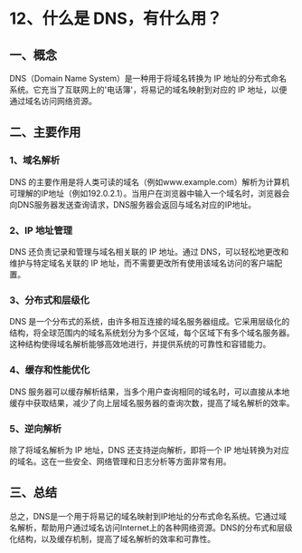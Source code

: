# 12、什么是 DNS，有什么用？

## 一、概念

DNS（Domain Name System）是一种用于将域名转换为 IP 地址的分布式命名系统。它充当了互联网上的'电话簿'，将易记的域名映射到对应的 IP 地址，以便通过域名访问网络资源。

## 二、主要作用

### 1、域名解析

DNS 的主要作用是将人类可读的域名（例如www.example.com）解析为计算机可理解的IP地址（例如192.0.2.1）。当用户在浏览器中输入一个域名时，浏览器会向DNS服务器发送查询请求，DNS服务器会返回与域名对应的IP地址。

### 2、IP 地址管理

DNS 还负责记录和管理与域名相关联的 IP 地址。通过 DNS，可以轻松地更改和维护与特定域名关联的 IP 地址，而不需要更改所有使用该域名访问的客户端配置。

### 3、分布式和层级化

DNS 是一个分布式的系统，由许多相互连接的域名服务器组成。它采用层级化的结构，将全球范围内的域名系统划分为多个区域，每个区域下有多个域名服务器。这种结构使得域名解析能够高效地进行，并提供系统的可靠性和容错能力。

### 4、缓存和性能优化

DNS 服务器可以缓存解析结果，当多个用户查询相同的域名时，可以直接从本地缓存中获取结果，减少了向上层域名服务器的查询次数，提高了域名解析的效率。

### 5、逆向解析

除了将域名解析为 IP 地址，DNS 还支持逆向解析，即将一个 IP 地址转换为对应的域名。这在一些安全、网络管理和日志分析等方面非常有用。



## 三、总结

总之，DNS是一个用于将易记的域名映射到IP地址的分布式命名系统。它通过域名解析，帮助用户通过域名访问Internet上的各种网络资源。DNS的分布式和层级化结构，以及缓存机制，提高了域名解析的效率和可靠性。
